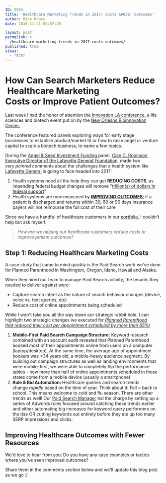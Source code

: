 ```yaml
---
ID: 5993
title: 'Healthcare Marketing Trends in 2017: Costs &#038; Outcomes'
author: Mike Krass
date: 2016-11-21 05:57:29

layout: post
permalink: >
  /healthcare-marketing-trends-in-2017-costs-outcomes/
published: true
views:
  - "525"
---
```

<h1>How Can Search Marketers Reduce  Healthcare Marketing Costs or Improve Patient<em> </em>Outcomes?</h1>
Last week I had the honor of attention the <a href="http://www.neworleansbio.com/innovationla/">Innovation LA conference</a>, a life sciences and biotech event put on by the <a href="http://neworleansbio.com">New Orleans Bioinnovation Center.</a>

The conference featured panels exploring ways for early stage businesses to establish product/market fit or how to raise angel or venture capital to scale a biotech business, to name a few topics.

During the <a href="http://www.neworleansbio.com/blog/wp-content/uploads/2014/04/CurrentInnovationLAAgenda.pdf">Angel &amp; Seed Investment Funding </a>panel, <a href="http://www.neworleansbio.com/innovationla/2016-speakers/">Cian C. Robinson, Executive Director of the Lafayette General Foundation</a>, made two very <em>pointed</em><i> </i>comments about the challenges that a health system like <a href="http://www.lafayettegeneral.com/">Lafayette General</a> is going to face headed into 2017:
<ol>
 	<li>Health systems need all the help they can get <strong>REDUCING COSTS</strong>, as impending federal budget changes will remove "<a href="https://www.whitehouse.gov/economy/reform/deficit-reducing-health-care-reform">trillion(s) of dollars in federal support</a>"</li>
 	<li>Health systems are now measured by <strong><a href="http://www.uptodate.com/contents/hospital-discharge-and-readmission">IMPROVING OUTCOMES</a></strong>; if a patient is discharged and returns within 30, 60 or 90 days insurance payers will not reimburse the full cost of their care</li>
</ol>
Since we have a handful of healthcare customers in our <a href="/about/who/">portfolio</a>, I couldn't help but ask myself:
<blockquote><em>How are we helping our healthcare customers reduce costs or improve patient outcomes?</em></blockquote>
<h2>Step 1: Reducing Healthcare Marketing Costs</h2>
A case study that came to mind quickly is the Paid Search work we've done for Planned Parenthood in Washington, Oregon, Idaho, Hawaii and Alaska.

When they hired our team to manage Paid Search activity, the tenants they needed to deliver against were:
<ul>
 	<li>Capture search intent as the nature of search behavior changes (device, voice vs. text queries, etc)</li>
 	<li>Reduce cost of online appointments being scheduled</li>
</ul>
While I won't take you all the way down our strategic rabbit hole, I can highlight two strategic changes we executed for <span style="text-decoration: underline;"><em>Planned Parenthood that reduced their cost per appointment scheduled by more than 65%!</em></span>
<ol>
 	<li><strong>Mobile-First Paid Search Campaign Structure:</strong> Keyword research combined with an account audit revealed that Planned Parenthood booked most of their appointments online from users on a computer (laptop/desktop). At the same time, the average age of appointment bookers was &lt;34 years old, a mobile-heavy audience segment. By building out campaign structures as well as landing environments that were mobile-first, we were able to completely flip the performance tables - now more than half of online appointments scheduled in those states come from a mobile device (usually a smartphone)</li>
 	<li><strong>Rule &amp; Bid Automation: </strong>Healthcare queries and search trends change <em>rapidly </em>based on the time of year. Think about it: Fall = back to school. This means welcome to cold and flu season. There are other trends as well! Our <a href="/about/team/jessicaward/">Paid Search Manager</a> led the charge by setting up a series of Adwords rules focused around catching these trends earlier and either automating big increases for keyword query performers on the rise OR cutting keywords out entirely before they ate up too many SERP impressions and clicks.</li>
</ol>
<h2>Improving Healthcare Outcomes with Fewer Resources</h2>
We'd love to hear from you: Do you have any case examples or tactics where you've seen improved outcomes?

Share them in the comments section below and we'll update this blog post as we go :)